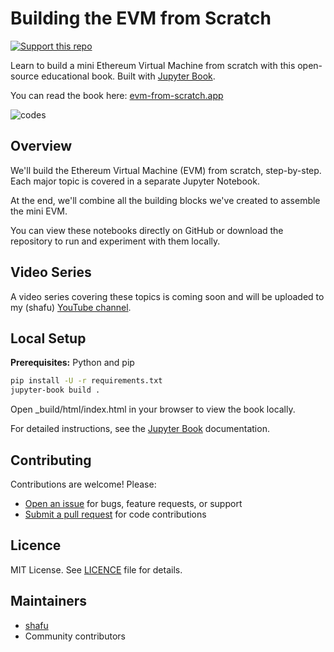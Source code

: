 # Building the EVM from Scratch

[![Support this repo](https://img.shields.io/badge/Support%20this%20repo-Pay%20with%20Merit-2b7fff?style=for-the-badge)](http://localhost:5173/shafu0x/evm-from-scratch-book?fundAmount=200)

Learn to build a mini Ethereum Virtual Machine from scratch with this open-source educational book. Built with [Jupyter Book](https://jupyterbook.org/).

You can read the book here: [evm-from-scratch.app](https://evm-from-scratch.app/content/01_intro.html)

![codes](static/evm-from-scratch.png)

## Overview

We'll build the Ethereum Virtual Machine (EVM) from scratch, step-by-step. Each major topic is covered in a separate Jupyter Notebook.

At the end, we'll combine all the building blocks we've created to assemble the mini EVM.

You can view these notebooks directly on GitHub or download the repository to run and experiment with them locally.

## Video Series

A video series covering these topics is coming soon and will be uploaded to my (shafu) [YouTube channel](https://www.youtube.com/channel/UCI9MdYsFm9h7W9jyP6Uxxbw).

## Local Setup

**Prerequisites:** Python and pip

```bash
pip install -U -r requirements.txt
jupyter-book build .
```

Open \_build/html/index.html in your browser to view the book locally.

For detailed instructions, see the [Jupyter Book](https://jupyterbook.org/en/stable/start/your-first-book.html) documentation.

## Contributing

Contributions are welcome! Please:

- [Open an issue](https://github.com/shafu0x/evm-from-scratch-book/issues/new) for bugs, feature requests, or support
- [Submit a pull request](https://github.com/shafu0x/evm-from-scratch-book/pulls) for code contributions

## Licence

MIT License. See [LICENCE](./LICENCE) file for details.

## Maintainers

- [shafu](https://github.com/shafu0x)
- Community contributors

